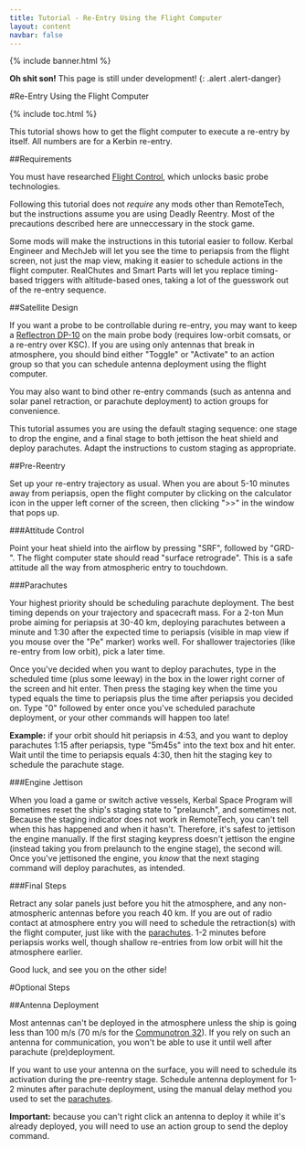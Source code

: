 ```yaml
---
title: Tutorial - Re-Entry Using the Flight Computer
layout: content
navbar: false
---
```


{% include banner.html %}

**Oh shit son!** This page is still under development!
{: .alert .alert-danger}

#Re-Entry Using the Flight Computer

{% include toc.html %}

This tutorial shows how to get the flight computer to execute a re-entry by itself. All numbers are for a Kerbin re-entry.

##Requirements

You must have researched [Flight Control](http://wiki.kerbalspaceprogram.com/wiki/Flight_Control), which unlocks basic probe technologies.

Following this tutorial does not *require* any mods other than RemoteTech, but the instructions assume you are using Deadly Reentry. Most of the precautions described here are unneccessary in the stock game.

Some mods will make the instructions in this tutorial easier to follow. Kerbal Engineer and MechJeb will let you see the time to periapsis from the flight screen, not just the map view, making it easier to schedule actions in the flight computer. RealChutes and Smart Parts will let you replace timing-based triggers with altitude-based ones, taking a lot of the guesswork out of the re-entry sequence.

##Satellite Design

If you want a probe to be controllable during re-entry, you may want to keep a [Reflectron DP-10](../../guide/parts/#reflectron-dp-10) on the main probe body (requires low-orbit comsats, or a re-entry over KSC). If you are using only antennas that break in atmosphere, you should bind either "Toggle" or "Activate" to an action group so that you can schedule antenna deployment using the flight computer.

You may also want to bind other re-entry commands (such as antenna and solar panel retraction, or parachute deployment) to action groups for convenience.

This tutorial assumes you are using the default staging sequence: one stage to drop the engine, and a final stage to both jettison the heat shield and deploy parachutes. Adapt the instructions to custom staging as appropriate.

##Pre-Reentry

Set up your re-entry trajectory as usual. When you are about 5-10 minutes away from periapsis, open the flight computer by clicking on the calculator icon in the upper left corner of the screen, then clicking ">>" in the window that pops up.

###Attitude Control

Point your heat shield into the airflow by pressing "SRF", followed by "GRD-". The flight computer state should read "surface retrograde". This is a safe attitude all the way from atmospheric entry to touchdown.

###Parachutes

Your highest priority should be scheduling parachute deployment. The best timing depends on your trajectory and spacecraft mass. For a 2-ton Mun probe aiming for periapsis at 30-40 km, deploying parachutes between a minute and 1:30 after the expected time to periapsis (visible in map view if you mouse over the "Pe" marker) works well. For shallower trajectories (like re-entry from low orbit), pick a later time.

Once you've decided when you want to deploy parachutes, type in the scheduled time (plus some leeway) in the box in the lower right corner of the screen and hit enter. Then press the staging key when the time you typed equals the time to periapsis plus the time after periapsis you decided on. Type "0" followed by enter once you've scheduled parachute deployment, or your other commands will happen too late!

**Example:** if your orbit should hit periapsis in 4:53, and you want to deploy parachutes 1:15 after periapsis, type "5m45s" into the text box and hit enter. Wait until the time to periapsis equals 4:30, then hit the staging key to schedule the parachute stage.

###Engine Jettison

When you load a game or switch active vessels, Kerbal Space Program will sometimes reset the ship's staging state to "prelaunch", and sometimes not. Because the staging indicator does not work in RemoteTech, you can't tell when this has happened and when it hasn't. Therefore, it's safest to jettison the engine manually. If the first staging keypress doesn't jettison the engine (instead taking you from prelaunch to the engine stage), the second will. Once you've jettisoned the engine, you *know* that the next staging command will deploy parachutes, as intended.

###Final Steps

Retract any solar panels just before you hit the atmosphere, and any non-atmospheric antennas before you reach 40 km. If you are out of radio contact at atmosphere entry you will need to schedule the retraction(s) with the flight computer, just like with the [parachutes](#parachutes). 1-2 minutes before periapsis works well, though shallow re-entries from low orbit will hit the atmosphere earlier.

Good luck, and see you on the other side!

#Optional Steps

##Antenna Deployment

Most antennas can't be deployed in the atmosphere unless the ship is going less than 100 m/s (70 m/s for the [Communotron 32](../../guide/parts/#communotron-32)). If you rely on such an antenna for communication, you won't be able to use it until well after parachute (pre)deployment. 

If you want to use your antenna on the surface, you will need to schedule its activation during the pre-reentry stage. Schedule antenna deployment for 1-2 minutes after parachute deployment, using the manual delay method you used to set the [parachutes](#parachutes).

**Important:** because you can't right click an antenna to deploy it while it's already deployed, you will need to use an action group to send the deploy command.
